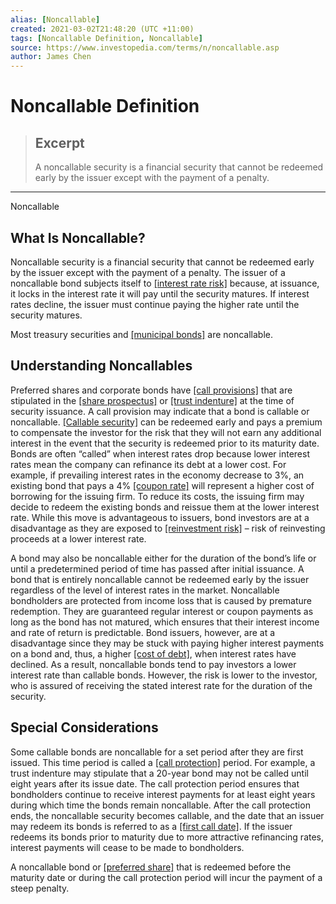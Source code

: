 ```yaml
---
alias: [Noncallable]
created: 2021-03-02T21:48:20 (UTC +11:00)
tags: [Noncallable Definition, Noncallable]
source: https://www.investopedia.com/terms/n/noncallable.asp
author: James Chen
---
```


# Noncallable Definition

> ## Excerpt
> A noncallable security is a financial security that cannot be redeemed early by the issuer except with the payment of a penalty.

---

Noncallable
## What Is Noncallable?

Noncallable security is a financial security that cannot be redeemed early by the issuer except with the payment of a penalty. The issuer of a noncallable bond subjects itself to [[interest rate risk]](https://www.investopedia.com/terms/i/interestraterisk.asp) because, at issuance, it locks in the interest rate it will pay until the security matures. If interest rates decline, the issuer must continue paying the higher rate until the security matures.

Most treasury securities and [[municipal bonds]](https://www.investopedia.com/terms/m/municipalbond.asp) are noncallable.

## Understanding Noncallables

Preferred shares and corporate bonds have [[call provisions]](https://www.investopedia.com/terms/c/callprovision.asp) that are stipulated in the [[share prospectus]](https://www.investopedia.com/terms/p/prospectus.asp) or [[trust indenture]](https://www.investopedia.com/terms/t/trust_indenture.asp) at the time of security issuance. A call provision may indicate that a bond is callable or noncallable. [[Callable security]](https://www.investopedia.com/terms/c/callable-security.asp) can be redeemed early and pays a premium to compensate the investor for the risk that they will not earn any additional interest in the event that the security is redeemed prior to its maturity date. Bonds are often “called” when interest rates drop because lower interest rates mean the company can refinance its debt at a lower cost. For example, if prevailing interest rates in the economy decrease to 3%, an existing bond that pays a 4% [[coupon rate]](https://www.investopedia.com/terms/c/coupon-rate.asp) will represent a higher cost of borrowing for the issuing firm. To reduce its costs, the issuing firm may decide to redeem the existing bonds and reissue them at the lower interest rate. While this move is advantageous to issuers, bond investors are at a disadvantage as they are exposed to [[reinvestment risk]](https://www.investopedia.com/terms/r/reinvestmentrisk.asp) – risk of reinvesting proceeds at a lower interest rate.

A bond may also be noncallable either for the duration of the bond’s life or until a predetermined period of time has passed after initial issuance. A bond that is entirely noncallable cannot be redeemed early by the issuer regardless of the level of interest rates in the market. Noncallable bondholders are protected from income loss that is caused by premature redemption. They are guaranteed regular interest or coupon payments as long as the bond has not matured, which ensures that their interest income and rate of return is predictable. Bond issuers, however, are at a disadvantage since they may be stuck with paying higher interest payments on a bond and, thus, a higher [[cost of debt]](https://www.investopedia.com/terms/c/costofdebt.asp), when interest rates have declined. As a result, noncallable bonds tend to pay investors a lower interest rate than callable bonds. However, the risk is lower to the investor, who is assured of receiving the stated interest rate for the duration of the security.

## Special Considerations

Some callable bonds are noncallable for a set period after they are first issued. This time period is called a [[call protection]](https://www.investopedia.com/terms/c/callprotection.asp) period. For example, a trust indenture may stipulate that a 20-year bond may not be called until eight years after its issue date. The call protection period ensures that bondholders continue to receive interest payments for at least eight years during which time the bonds remain noncallable. After the call protection ends, the noncallable security becomes callable, and the date that an issuer may redeem its bonds is referred to as a [[first call date]](https://www.investopedia.com/terms/c/calldate.asp). If the issuer redeems its bonds prior to maturity due to more attractive refinancing rates, interest payments will cease to be made to bondholders.

A noncallable bond or [[preferred share]](https://www.investopedia.com/terms/p/preferredstock.asp) that is redeemed before the maturity date or during the call protection period will incur the payment of a steep penalty.
